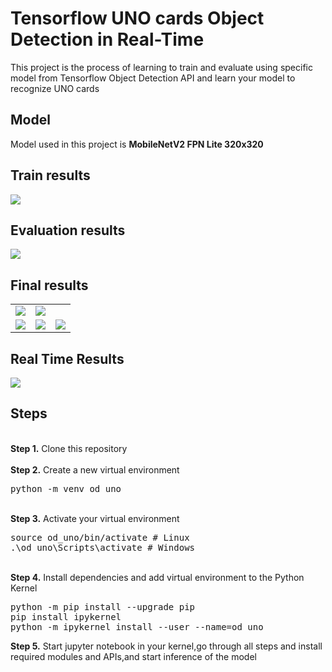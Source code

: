 # Tensorflow UNO cards Object Detection in Real-Time
<p>This project is the process of learning to train and evaluate using specific model from Tensorflow Object Detection API and learn your model to recognize UNO cards</p>

## Model

<p>Model used in this project is <b>MobileNetV2 FPN Lite 320x320</b></p>

## Train results
<img src="https://i.postimg.cc/Y0GdD4zD/Screenshot-2021-12-06-231832.jpg">

## Evaluation results
<img src="https://i.postimg.cc/hj3C08T7/Screenshot-2021-12-06-232251.jpg">

## Final results

<table>
  <tr>
    <td><img src="https://i.postimg.cc/k4518Y6m/download.png"></th>
    <td><img src="https://i.postimg.cc/Y0ZstNSw/download-1.png"></th>
  </tr>
  <tr>
    <td><img src="https://i.postimg.cc/Bv4wZnJt/download-2.png"></td>
    <td><img src="https://i.postimg.cc/Jzb2WkV9/download-3.png"></td>
    <td><img src="https://i.postimg.cc/xd5pXVd5/download-4.png"></td>
  </tr>
</table>


## Real Time Results
<img src="https://i.postimg.cc/mZK4LCJD/ezgif-com-gif-maker.gif">

## Steps
<br />
<b>Step 1.</b> Clone this repository
<br/><br/>
<b>Step 2.</b> Create a new virtual environment 
<pre>
python -m venv od_uno
</pre> 
<br/>
<b>Step 3.</b> Activate your virtual environment
<pre>
source od_uno/bin/activate # Linux
.\od_uno\Scripts\activate # Windows 
</pre>
<br/>
<b>Step 4.</b> Install dependencies and add virtual environment to the Python Kernel
<pre>
python -m pip install --upgrade pip
pip install ipykernel
python -m ipykernel install --user --name=od_uno
</pre>
<b>Step 5.</b> Start jupyter notebook in your kernel,go through all steps and install required modules and APIs,and start inference of the model